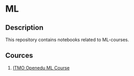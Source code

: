 # ML

## Description

This repository contains notebooks related to ML-courses.

## Cources

1. [ITMO Openedu ML Course](https://apps.openedu.ru/learning/course/course-v1:ITMOUniversity+MLDATAN+spring_2023_ITMO_bac/home)